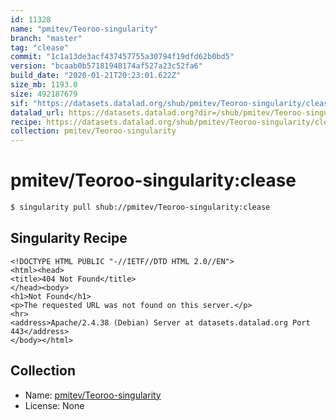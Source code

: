 ```yaml
---
id: 11328
name: "pmitev/Teoroo-singularity"
branch: "master"
tag: "clease"
commit: "1c1a13de3acf437457755a30794f19dfd62b0bd5"
version: "bcaab0b57181948174af527a23c52fa6"
build_date: "2020-01-21T20:23:01.622Z"
size_mb: 1193.0
size: 492187679
sif: "https://datasets.datalad.org/shub/pmitev/Teoroo-singularity/clease/2020-01-21-1c1a13de-bcaab0b5/bcaab0b57181948174af527a23c52fa6.sif"
datalad_url: https://datasets.datalad.org?dir=/shub/pmitev/Teoroo-singularity/clease/2020-01-21-1c1a13de-bcaab0b5/
recipe: https://datasets.datalad.org/shub/pmitev/Teoroo-singularity/clease/2020-01-21-1c1a13de-bcaab0b5/Singularity
collection: pmitev/Teoroo-singularity
---
```


# pmitev/Teoroo-singularity:clease

```bash
$ singularity pull shub://pmitev/Teoroo-singularity:clease
```

## Singularity Recipe

```singularity
<!DOCTYPE HTML PUBLIC "-//IETF//DTD HTML 2.0//EN">
<html><head>
<title>404 Not Found</title>
</head><body>
<h1>Not Found</h1>
<p>The requested URL was not found on this server.</p>
<hr>
<address>Apache/2.4.38 (Debian) Server at datasets.datalad.org Port 443</address>
</body></html>
```

## Collection

 - Name: [pmitev/Teoroo-singularity](https://github.com/pmitev/Teoroo-singularity)
 - License: None

